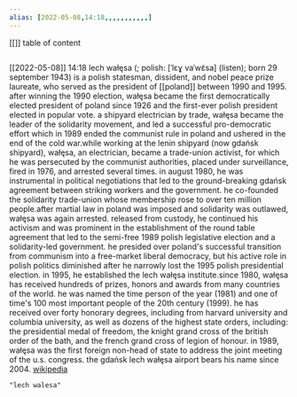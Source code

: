 ```yaml
---
alias: [2022-05-08,14:18,,,,,,,,,,,]
---
```

[[]]
table of content
```toc
```

[[2022-05-08]] 14:18
lech wałęsa (; polish: [ˈlɛɣ vaˈwɛ̃sa] (listen); born 29 september 1943) is a polish statesman, dissident, and nobel peace prize laureate, who served as the president of [[poland]] between 1990 and 1995. after winning the 1990 election, wałęsa became the first democratically elected president of poland since 1926 and the first-ever polish president elected in popular vote. a shipyard electrician by trade, wałęsa became the leader of the solidarity movement, and led a successful pro-democratic effort which in 1989 ended the communist rule in poland and ushered in the end of the cold war.while working at the lenin shipyard (now gdańsk shipyard), wałęsa, an electrician, became a trade-union activist, for which he was persecuted by the communist authorities, placed under surveillance, fired in 1976, and arrested several times. in august 1980, he was instrumental in political negotiations that led to the ground-breaking gdańsk agreement between striking workers and the government. he co-founded the solidarity trade-union whose membership rose to over ten million people.after martial law in poland was imposed and solidarity was outlawed, wałęsa was again arrested. released from custody, he continued his activism and was prominent in the establishment of the round table agreement that led to the semi-free 1989 polish legislative election and a solidarity-led government. he presided over poland's successful transition from communism into a free-market liberal democracy, but his active role in polish politics diminished after he narrowly lost the 1995 polish presidential election. in 1995, he established the lech wałęsa institute.since 1980, wałęsa has received hundreds of prizes, honors and awards from many countries of the world. he was named the time person of the year (1981) and one of time's 100 most important people of the 20th century (1999). he has received over forty honorary degrees, including from harvard university and columbia university, as well as dozens of the highest state orders, including: the presidential medal of freedom, the knight grand cross of the british order of the bath, and the french grand cross of legion of honour. in 1989, wałęsa was the first foreign non-head of state to address the joint meeting of the u.s. congress. the gdańsk lech wałęsa airport bears his name since 2004.
[wikipedia](https://en.wikipedia.org/wiki/lech%20wa%c5%82%c4%99sa)
```query
"lech walesa"
```